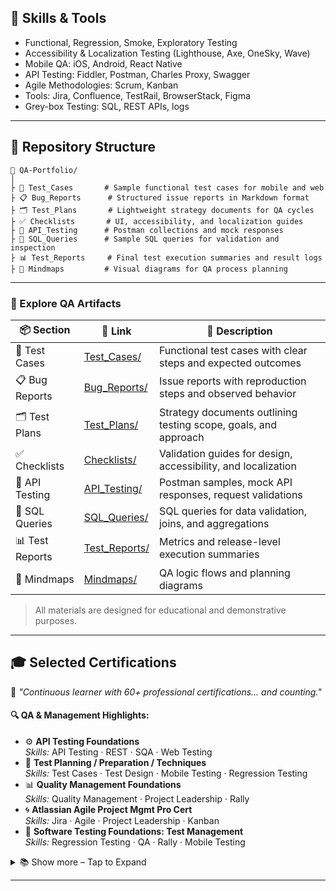 
## 🧰 Skills & Tools

- Functional, Regression, Smoke, Exploratory Testing  
- Accessibility & Localization Testing (Lighthouse, Axe, OneSky, Wave)  
- Mobile QA: iOS, Android, React Native  
- API Testing: Fiddler, Postman, Charles Proxy, Swagger  
- Agile Methodologies: Scrum, Kanban  
- Tools: Jira, Confluence, TestRail, BrowserStack, Figma  
- Grey-box Testing: SQL, REST APIs, logs

---

## 📁 Repository Structure

```
📂 QA-Portfolio/
│
├ 🧪 Test_Cases       # Sample functional test cases for mobile and web  
├ 📋 Bug_Reports      # Structured issue reports in Markdown format  
├ 🗂️ Test_Plans       # Lightweight strategy documents for QA cycles  
├ ✅ Checklists       # UI, accessibility, and localization guides  
├ 🔌 API_Testing      # Postman collections and mock responses  
├ 💾 SQL_Queries      # Sample SQL queries for validation and inspection  
├ 📊 Test_Reports     # Final test execution summaries and result logs  
├ 🧠 Mindmaps         # Visual diagrams for QA process planning
```

---

### 📁 Explore QA Artifacts

| 📦 Section       | 🔗 Link                            | 📝 Description                                                  |
|------------------|------------------------------------|------------------------------------------------------------------|
| 🧪 Test Cases     | [Test_Cases/](Test_Cases/)         | Functional test cases with clear steps and expected outcomes     |
| 📋 Bug Reports    | [Bug_Reports/](Bug_Reports/)       | Issue reports with reproduction steps and observed behavior      |
| 🗂️ Test Plans     | [Test_Plans/](Test_Plans/)         | Strategy documents outlining testing scope, goals, and approach  |
| ✅ Checklists     | [Checklists/](Checklists/)         | Validation guides for design, accessibility, and localization    |
| 🔌 API Testing    | [API_Testing/](API_Testing/)       | Postman samples, mock API responses, request validations         |
| 💾 SQL Queries    | [SQL_Queries/](SQL_Queries/)       | SQL queries for data validation, joins, and aggregations         |
| 📊 Test Reports   | [Test_Reports/](Test_Reports/)     | Metrics and release-level execution summaries                    |
| 🧠 Mindmaps       | [Mindmaps/](Mindmaps/)             | QA logic flows and planning diagrams                             |

> All materials are designed for educational and demonstrative purposes.

---

## 🎓 Selected Certifications
 
💬 *"Continuous learner with 60+ professional certifications... and counting."*  

#### 🔍 QA & Management Highlights:

- ⚙️ **API Testing Foundations**  
  *Skills:* API Testing · REST · SQA · Web Testing  
- 🧪 **Test Planning / Preparation / Techniques**  
  *Skills:* Test Cases · Test Design · Mobile Testing · Regression Testing 
- 📊 **Quality Management Foundations**  
  *Skills:* Quality Management · Project Leadership · Rally  
- 🌀 **Atlassian Agile Project Mgmt Pro Cert**  
  *Skills:* Jira · Agile · Project Leadership · Kanban  
- 🎯 **Software Testing Foundations: Test Management**  
  *Skills:* Regression Testing · QA · Rally · Mobile Testing

<details>
  <summary>📚 Show more – Tap to Expand</summary>

#### 🧪 Testing Techniques:
- **Snagit Certification** – TechSmith  
- **Alpha Testing in Agile World**
- **Exploratory Testing**
- **Penetration Testing and Ethical Hacking** 
- **Bug Writing and Management**
- **Scripting for Testers**
- **Continuous Testing and DevOps**
- **Transitioning to Automation**
- **Becoming a Product Tester**
- **Agile Testing**
- **Testing Throughout SDLC**
- **Chrome DevTools · Web Performance**
- **Test Automation Foundations**

#### 🤖 Productivity & Tools:
- **Career Essentials in GitHub**
- **AI for Managers**
- **Boosting Productivity with AI**
- **Generative AI for Research**
- **LambdaTest Pro Certification**
- **Learning Jira · Rally · Mantis**

#### ☁️ DevOps & Cloud:
- **Azure DevOps (for non-programmers)**
- **AZ-900 Microsoft Azure Fundamentals**
- **Learning Azure DevOps · AWS Essentials**

#### 📊 Project Management Series:
- **Getting Started with Microsoft Project**
- **Project Leadership**
- **Planning for Successful Projects**
- **Microsoft Project in Business Situations**
- **Meeting Planning · Delegating Tasks · Strategic Thinking**

#### 🛠️ Other:
- **React Native Essential Training**
- **ServiceNow & ITSM**
- **Behavior-Driven Development**
- **Understanding Manual Testing**
- **Jira Work Management Fundamentals**
- **Common Meeting Problems**

</details>

---


